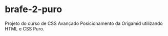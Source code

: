 # brafe-2-puro
Projeto do curso de CSS Avançado Posicionamento da Origamid utilizando HTML e CSS Puro.
